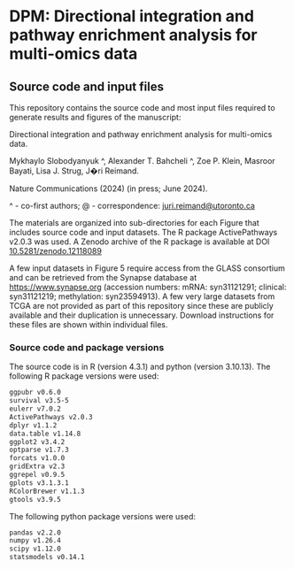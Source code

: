 # DPM: Directional integration and pathway enrichment analysis for multi-omics data

## Source code and input files

This repository contains the source code and most input files required to generate results and figures of the manuscript:

Directional integration and pathway enrichment analysis for multi-omics data.

Mykhaylo Slobodyanyuk \^, Alexander T. Bahcheli \^, Zoe P. Klein, Masroor Bayati, Lisa J. Strug, J�ri Reimand.

Nature Communications (2024) (in press; June 2024).

\^ - co-first authors; \@ - correspondence: [juri.reimand\@utoronto.ca](mailto:juri.reimand@utoronto.ca)

The materials are organized into sub-directories for each Figure that includes source code and input datasets. The R package ActivePathways v2.0.3 was used. A Zenodo archive of the R package is available at DOI [10.5281/zenodo.12118089](https://doi.org/10.5281/zenodo.12118089)

A few input datasets in Figure 5 require access from the GLASS consortium and can be retrieved from the Synapse database at <https://www.synapse.org> (accession numbers: mRNA: syn31121291; clinical: syn31121219; methylation: syn23594913). A few very large datasets from TCGA are not provided as part of this repository since these are publicly available and their duplication is unnecessary. Download instructions for these files are shown within individual files.

### Source code and package versions

The source code is in R (version 4.3.1) and python (version 3.10.13). 
The following R package versions were used:


``` bash
ggpubr v0.6.0
survival v3.5-5
eulerr v7.0.2
ActivePathways v2.0.3
dplyr v1.1.2         
data.table v1.14.8
ggplot2 v3.4.2
optparse v1.7.3
forcats v1.0.0
gridExtra v2.3
ggrepel v0.9.5
gplots v3.1.3.1
RColorBrewer v1.1.3
gtools v3.9.5
```


The following python package versions were used:


``` bash
pandas v2.2.0
numpy v1.26.4
scipy v1.12.0
statsmodels v0.14.1
```

